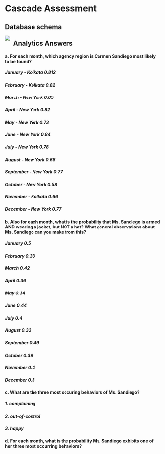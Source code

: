 
# Cascade Assessment

## Database schema

<img src="https://jigsaw-sample-data-1.s3.amazonaws.com/Slide2.jpg"
     style="float: left; margin-right: 10px;" />

## Analytics Answers

#### a. For each month, which agency region is Carmen Sandiego most likely to be found?
##### January  - Kolkata 0.812
##### February - Kolkata 0.82
##### March  - New York 0.85
##### April - New York 0.82
##### May - New York 0.73
##### June - New York 0.84
##### July - New York 0.78
##### August - New York 0.68
##### September - New York 0.77
##### October - New York 0.58
##### November - Kolkata 0.66
##### December - New York 0.77

#### b. Also for each month, what is the probability that Ms. Sandiego is armed AND wearing a jacket, but NOT a hat? What general observations about Ms. Sandiego can you make from this?

##### January 0.5
##### February 0.33
##### March 0.42
##### April 0.36
##### May 0.34
##### June 0.44
##### July 0.4
##### August 0.33
##### September 0.49
##### October 0.39
##### November 0.4
##### December 0.3


#### c. What are the three most occuring behaviors of Ms. Sandiego?

##### 1. complaining 
##### 2. out-of-control 
##### 3. happy

#### d. For each month, what is the probability Ms. Sandiego exhibits one of her three most occurring behaviors?
